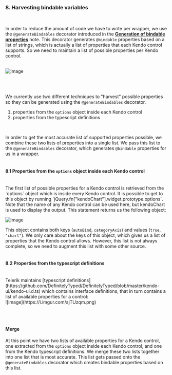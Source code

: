 <br>

### 8. Harvesting bindable variables
<br>

In order to reduce the amount of code we have to write per wrapper, we use the `@generateBindables` decorator introduced in the **[Generation of bindable properties](#/help/docs/bridge_developers_notes/3._generation_of_bindables)** note. This decorator generates `@bindable` properties based on a list of strings, which is actually a list of properties that each Kendo control supports. So we need to maintain a list of possible properties per Kendo control.
<br><br>

![image](https://i.imgur.com/OD02UDd.png)

<br><br>

We currently use two different techniques to "harvest" possible properties so they can be generated using the `@generateBindables` decorator.
<br>

1. properties from the `options` object inside each Kendo control
2. properties from the typescript definitions
<br>

In order to get the most accurate list of supported properties possible, we combine these two lists of properties into a single list. We pass this list to the `@generateBindables` decorator, which generates `@bindable` properties for us in a wrapper.
<br><br>

#### 8.1 Properties from the `options` object inside each Kendo control
<br>
The first list of possible properties for a Kendo control is retrieved from the `options` object which is inside every Kendo control. It is possible to get to this object by running `jQuery.fn["kendoChart"].widget.prototype.options`. Note that the name of any Kendo control can be used here, but kendoChart is used to display the output. This statement returns us the following object:
<br>

![image](https://i.imgur.com/Q7tmuTn.png)
<br>

This object contains both keys (`autoBind`, `categoryAxis`) and values (`true`, ` "chart"`). We only care about the keys of this object, which gives us a list of properties that the Kendo control allows. However, this list is not always complete, so we need to augment this list with some other source.
<br><br>
#### 8.2 Properties from the typescript definitions
<br>
Telerik maintains [typescript definitions](https://github.com/DefinitelyTyped/DefinitelyTyped/blob/master/kendo-ui/kendo-ui.d.ts) which contains interface definitions, that in turn contains a list of available properties for a control:
<br>
![image](https://i.imgur.com/ajTUzqm.png)

<br><br>

#### Merge

At this point we have two lists of available properties for a Kendo control, one extracted from the `options` object inside each Kendo control, and one from the Kendo typescript definitions. We merge these two lists together into one list that is most accurate. This list gets passed onto the `@generateBindables` decorator which creates bindable properties based on this list.